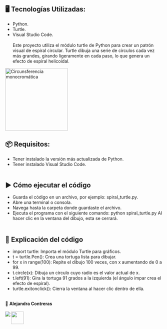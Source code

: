 ## 🖥️ Tecnologías Utilizadas:

- Python.
- Turtle.
- Visual Studio Code.
</br></br>
Este proyecto utiliza el módulo turtle de Python para crear un patrón visual de espiral circular. Turtle dibuja una serie de círculos cada vez más grandes, girando ligeramente en cada paso, lo que genera un efecto de espiral helicoidal.
<img align="center" src="https://github.com/AlejandraConB/Images/blob/main/Circunsferencia_monocrom%C3%A1tica.png" height="200" alt="Circunsferencia monocromática">
</br>

## 📦 Requisitos:

- Tener instalado la versión más actualizada de Python.
- Tener instalado Visual Studio Code.
</br></br>

## ▶️ Cómo ejecutar el código

- Guarda el código en un archivo, por ejemplo: spiral_turtle.py.
- Abre una terminal o consola.
- Navega hasta la carpeta donde guardaste el archivo.
- Ejecuta el programa con el siguiente comando: python spiral_turtle.py
Al hacer clic en la ventana del dibujo, esta se cerrará.
</br></br>

## 📝 Explicación del código

- import turtle: Importa el módulo Turtle para gráficos.
- t = turtle.Pen(): Crea una tortuga lista para dibujar.
- for x in range(100): Repite el dibujo 100 veces, con x aumentando de 0 a 99.
- t.circle(x): Dibuja un círculo cuyo radio es el valor actual de x.
- t.left(91): Gira la tortuga 91 grados a la izquierda (el ángulo impar crea el efecto de espiral).
- turtle.exitonclick(): Cierra la ventana al hacer clic dentro de ella.
</br></br>

💙 <strong>Alejandra Contreras</strong></br></br>
<a href="https://www.linkedin.com/in/alejandraconb-dev/" target="_blank">
<img img align="left" src="https://img.shields.io/badge/-LinkedIn-%230077B5?style=for-the-badge&logo=linkedin&logoColor=white" target="_blank"></a>
<img img align="center" src="https://raw.githubusercontent.com/Tarikul-Islam-Anik/Animated-Fluent-Emojis/master/Emojis/Smilies/Relieved%20Face.png" target="_blank" height="40"></a>
